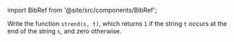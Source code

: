 import BibRef from '@site/src/components/BibRef';

Write the function `strend(s, t)`, which returns `1` if the string
`t` occurs at the end of the string `s`, and zero otherwise. <BibRef id='KR1988' pages='p. 107'></BibRef>